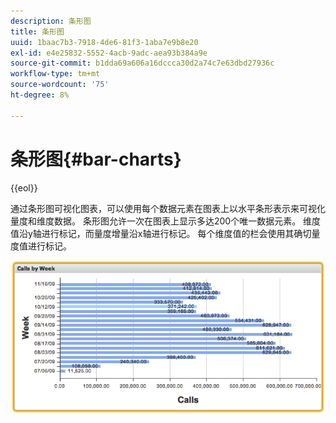```yaml
---
description: 条形图
title: 条形图
uuid: 1baac7b3-7918-4de6-81f3-1aba7e9b8e20
exl-id: e4e25832-5552-4acb-9adc-aea93b384a9e
source-git-commit: b1dda69a606a16dccca30d2a74c7e63dbd27936c
workflow-type: tm+mt
source-wordcount: '75'
ht-degree: 8%

---
```


# 条形图{#bar-charts}

{{eol}}

通过条形图可视化图表，可以使用每个数据元素在图表上以水平条形表示来可视化量度和维度数据。 条形图允许一次在图表上显示多达200个唯一数据元素。 维度值沿y轴进行标记，而量度增量沿x轴进行标记。 每个维度值的栏会使用其确切量度值进行标记。

![](assets/bar_chart.png)
